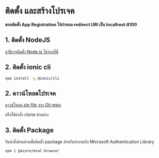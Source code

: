 
# ติดตั้ง และสร้างโปรเจค 

**ตอนติดตั้ง App Registration ให้กำหนด redirect URI เป็น localhost:8100**

## 1. ติดตั้ง NodeJS

ดู[วิธีการติดตั้ง Node.js ได้จากที่นี่](https://github.com/teerasej/node-handbook/blob/master/install-nodejs.md) 

## 2. ติดตั้ง ionic cli 

```bash
npm install -g @ionic/cli
```

## 2. ดาวน์โหลดโปรเจค

[ดาวน์โหลด zip file จาก Git repo](https://github.com/teerasej/nextflow-vue-ms-graph-2022/tree/starter)

หรือใช้คำสั่ง clone ด้านล่าง

## 3. ติดตั้ง Package

รันคำสั่งด้านล่างเพื่อติดตั้ง package สำหรับทำงานกับ Microsoft Authentication Library

```bash
npm i @azure/msal-browser
```

